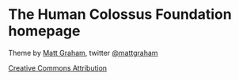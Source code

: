# The Human Colossus Foundation homepage


Theme by [Matt Graham](http://madebygraham.com), twitter [@mattgraham](http://twitter.com/#!/mattgraham)

[Creative Commons Attribution](http://creativecommons.org/licenses/by/3.0/)

